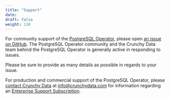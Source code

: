 ```yaml
---
title: "Support"
date:
draft: false
weight: 110
---
```


For community support of the [PostgreSQL Operator](https://github.com/CrunchyData/postgres-operator),
please open [an issue on GitHub](https://github.com/CrunchyData/postgres-operator/issues/new/choose).
The PostgreSQL Operator community and the Crunchy Data team behind the
PostgreSQL Operator is generally active in responding to issues.

Please be sure to provide as many details as possible in regards to your issue.

For production and commercial support of the PostgreSQL Operator, please
[contact Crunchy Data](https://www.crunchydata.com/contact/) at
[info@crunchydata.com](mailto:info@crunchydata.com) for information regarding an
[Enterprise Support Subscription](https://www.crunchydata.com/about/value-of-subscription/).
